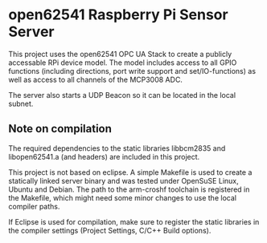# open62541 Raspberry Pi Sensor Server

This project uses the open62541 OPC UA Stack to create a publicly accessable RPi device model. The model includes access to all GPIO functions (including directions, port write support and set/IO-functions) as well as access to all channels of the MCP3008 ADC.

The server also starts a UDP Beacon so it can be located in the local subnet.

## Note on compilation

The required dependencies to the static libraries libbcm2835 and libopen62541.a (and headers) are included in this project.

This project is not based on eclipse. A simple Makefile is used to create a statically linked server binary and was tested under OpenSuSE Linux, Ubuntu and Debian. The path to the  arm-croshf toolchain is registered in the Makefile, which might need some minor changes to use the local compiler paths.

If Eclipse is used for compilation, make sure to register the static libraries in the compiler settings (Project Settings, C/C++ Build options).